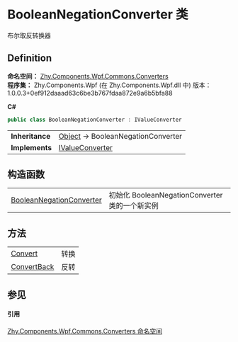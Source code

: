 # BooleanNegationConverter 类


布尔取反转换器



## Definition
**命名空间：** <a href="N_Zhy_Components_Wpf_Commons_Converters.md">Zhy.Components.Wpf.Commons.Converters</a>  
**程序集：** Zhy.Components.Wpf (在 Zhy.Components.Wpf.dll 中) 版本：1.0.0.3+0ef912daaad63c6be3b767fdaa872e9a6b5bfa88

**C#**
``` C#
public class BooleanNegationConverter : IValueConverter
```

<table><tr><td><strong>Inheritance</strong></td><td><a href="https://learn.microsoft.com/dotnet/api/system.object" target="_blank" rel="noopener noreferrer">Object</a>  →  BooleanNegationConverter</td></tr>
<tr><td><strong>Implements</strong></td><td><a href="https://learn.microsoft.com/dotnet/api/system.windows.data.ivalueconverter" target="_blank" rel="noopener noreferrer">IValueConverter</a></td></tr>
</table>



## 构造函数
<table>
<tr>
<td><a href="M_Zhy_Components_Wpf_Commons_Converters_BooleanNegationConverter__ctor.md">BooleanNegationConverter</a></td>
<td>初始化 BooleanNegationConverter 类的一个新实例</td></tr>
</table>

## 方法
<table>
<tr>
<td><a href="M_Zhy_Components_Wpf_Commons_Converters_BooleanNegationConverter_Convert.md">Convert</a></td>
<td>转换</td></tr>
<tr>
<td><a href="M_Zhy_Components_Wpf_Commons_Converters_BooleanNegationConverter_ConvertBack.md">ConvertBack</a></td>
<td>反转</td></tr>
</table>

## 参见


#### 引用
<a href="N_Zhy_Components_Wpf_Commons_Converters.md">Zhy.Components.Wpf.Commons.Converters 命名空间</a>  
